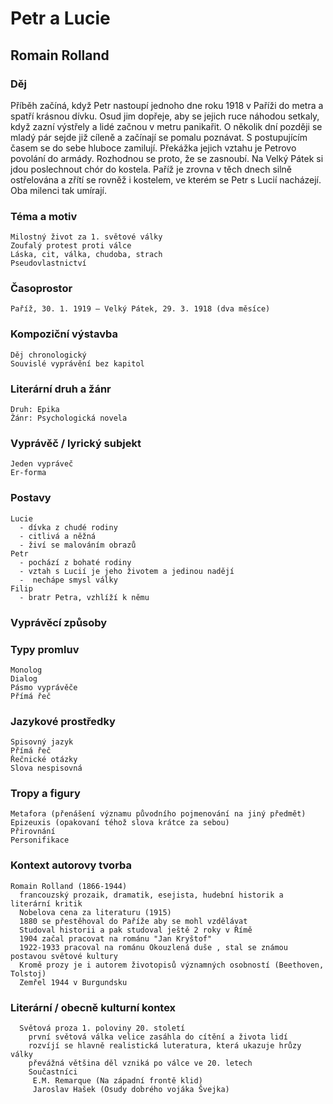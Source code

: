 # Petr a Lucie
## Romain Rolland
 ### Děj
   Příběh začíná, když Petr nastoupí jednoho dne roku 1918 v Paříži do metra a spatří krásnou dívku. Osud jim dopřeje, aby se jejich ruce náhodou setkaly, když zazní výstřely a lidé začnou v metru panikařit. O několik dní později se mladý pár sejde již cíleně a začínají se pomalu poznávat. S postupujícím časem se do sebe hluboce zamilují. Překážka jejich vztahu je Petrovo povolání do armády. Rozhodnou se proto, že se zasnoubí. Na Velký Pátek si jdou poslechnout chór do kostela. Paříž je zrovna v těch dnech silně ostřelována a zřítí se rovněž i kostelem, ve kterém se Petr s Lucií nacházejí. Oba milenci tak umírají.
### Téma a motiv
    Milostný život za 1. světové války
    Zoufalý protest proti válce
    Láska, cit, válka, chudoba, strach
    Pseudovlastnictví
### Časoprostor
    Paříž, 30. 1. 1919 – Velký Pátek, 29. 3. 1918 (dva měsíce)
### Kompoziční výstavba
    Děj chronologický
    Souvislé vyprávění bez kapitol
### Literární druh a žánr
    Druh: Epika
    Žánr: Psychologická novela
### Vyprávěč / lyrický subjekt
    Jeden vypráveč
    Er-forma
### Postavy
    Lucie
      - dívka z chudé rodiny
      - citlivá a něžná
      - živí se malováním obrazů
    Petr
      - pochází z bohaté rodiny
      - vztah s Lucií je jeho životem a jedinou nadějí
      -  nechápe smysl války
    Filip
      - bratr Petra, vzhlíží k němu
### Vyprávěcí způsoby
     
### Typy promluv
    Monolog
    Dialog
    Pásmo vyprávěče
    Přímá řeč
    
### Jazykové prostředky
    Spisovný jazyk
    Přímá řeč
    Řečnické otázky
    Slova nespisovná
### Tropy a figury
    Metafora (přenášení významu původního pojmenování na jiný předmět)
    Epizeuxis (opakovaní téhož slova krátce za sebou)
    Přirovnání
    Personifikace
### Kontext autorovy tvorba
    Romain Rolland (1866-1944)
      francouzský prozaik, dramatik, esejista, hudební historik a literární kritik
      Nobelova cena za literaturu (1915)
      1880 se přestěhoval do Paříže aby se mohl vzdělávat
      Studoval historii a pak studoval ještě 2 roky v Římě
      1904 začal pracovat na románu "Jan Kryštof"
      1922-1933 pracoval na románu Okouzlená duše , stal se známou postavou světové kultury
      Kromě prozy je i autorem životopisů významných osobností (Beethoven, Tolstoj)
      Zemřel 1944 v Burgundsku
### Literární / obecně kulturní kontex
      Světová proza 1. poloviny 20. století
        první světová válka velice zasáhla do cítění a života lidí
        rozvíjí se hlavně realistická luteratura, která ukazuje hrůzy války
        převážná většina děl vzniká po válce ve 20. letech
        Součastníci
         E.M. Remarque (Na západní frontě klid)
         Jaroslav Hašek (Osudy dobrého vojáka Švejka)
